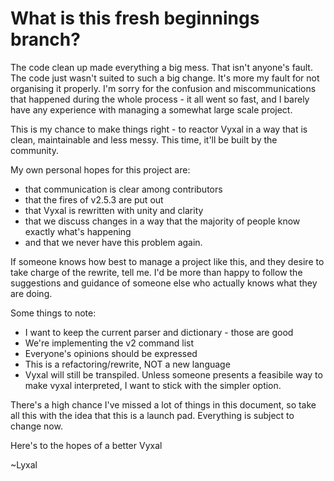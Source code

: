 # What is this fresh beginnings branch?

The code clean up made everything a big mess. That isn't anyone's fault. The code just wasn't suited to such a big change. It's more my fault for not organising it properly.
I'm sorry for the confusion and miscommunications that happened during the whole process - it all went so fast, and I barely have any experience with managing a somewhat large scale project. 


This is my chance to make things right - to reactor Vyxal in a way that is clean, maintainable and less messy. This time, it'll be built by the community.

My own personal hopes for this project are:

- that communication is clear among contributors 
- that the fires of v2.5.3 are put out 
- that Vyxal is rewritten with unity and clarity
- that we discuss changes in a way that the majority of people know exactly what's happening
- and that we never have this problem again. 

If someone knows how best to manage a project like this, and they desire to take charge of the rewrite, tell me. I'd be more than happy to follow the suggestions and guidance of someone else who actually knows what they are doing. 

Some things to note:

- I want to keep the current parser and dictionary - those are good
- We're implementing the v2 command list 
- Everyone's opinions should be expressed 
- This is a refactoring/rewrite, NOT a new language 
- Vyxal will still be transpiled. Unless someone presents a feasibile way to make vyxal interpreted, I want to stick with the simpler option. 

There's a high chance I've missed a lot of things in this document, so take all this with the idea that this is a launch pad. Everything is subject to change now.

Here's to the hopes of a better Vyxal

~Lyxal
